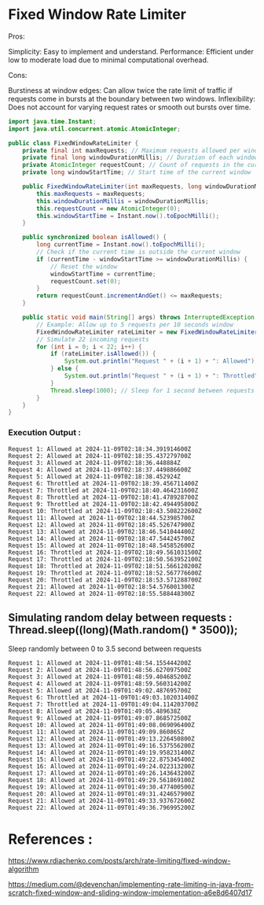 # Fixed Window Rate Limiter

Pros:

Simplicity: Easy to implement and understand.
Performance: Efficient under low to moderate load due to minimal computational overhead.

Cons:

Burstiness at window edges: Can allow twice the rate limit of traffic if requests come in bursts at the boundary between two windows.
Inflexibility: Does not account for varying request rates or smooth out bursts over time.

```java
import java.time.Instant;
import java.util.concurrent.atomic.AtomicInteger;

public class FixedWindowRateLimiter {
    private final int maxRequests; // Maximum requests allowed per window
    private final long windowDurationMillis; // Duration of each window in milliseconds
    private AtomicInteger requestCount; // Count of requests in the current window
    private long windowStartTime; // Start time of the current window

    public FixedWindowRateLimiter(int maxRequests, long windowDurationMillis) {
        this.maxRequests = maxRequests;
        this.windowDurationMillis = windowDurationMillis;
        this.requestCount = new AtomicInteger(0);
        this.windowStartTime = Instant.now().toEpochMilli();
    }

    public synchronized boolean isAllowed() {
        long currentTime = Instant.now().toEpochMilli();
        // Check if the current time is outside the current window
        if (currentTime - windowStartTime >= windowDurationMillis) {
            // Reset the window
            windowStartTime = currentTime;
            requestCount.set(0);
        }
        return requestCount.incrementAndGet() <= maxRequests;
    }

    public static void main(String[] args) throws InterruptedException {
        // Example: Allow up to 5 requests per 10 seconds window
        FixedWindowRateLimiter rateLimiter = new FixedWindowRateLimiter(5, 10000);
        // Simulate 22 incoming requests
        for (int i = 0; i < 22; i++) {
            if (rateLimiter.isAllowed()) {
                System.out.println("Request " + (i + 1) + ": Allowed");
            } else {
                System.out.println("Request " + (i + 1) + ": Throttled");
            }
            Thread.sleep(1000); // Sleep for 1 second between requests
        }
    }
}
```
### Execution Output :
```
Request 1: Allowed at 2024-11-09T02:18:34.391914600Z
Request 2: Allowed at 2024-11-09T02:18:35.437279700Z
Request 3: Allowed at 2024-11-09T02:18:36.448884Z
Request 4: Allowed at 2024-11-09T02:18:37.449886600Z
Request 5: Allowed at 2024-11-09T02:18:38.452924Z
Request 6: Throttled at 2024-11-09T02:18:39.456711400Z
Request 7: Throttled at 2024-11-09T02:18:40.464231600Z
Request 8: Throttled at 2024-11-09T02:18:41.478928700Z
Request 9: Throttled at 2024-11-09T02:18:42.494495800Z
Request 10: Throttled at 2024-11-09T02:18:43.508222600Z
Request 11: Allowed at 2024-11-09T02:18:44.523985700Z
Request 12: Allowed at 2024-11-09T02:18:45.526747900Z
Request 13: Allowed at 2024-11-09T02:18:46.541044400Z
Request 14: Allowed at 2024-11-09T02:18:47.544245700Z
Request 15: Allowed at 2024-11-09T02:18:48.545852600Z
Request 16: Throttled at 2024-11-09T02:18:49.561031500Z
Request 17: Throttled at 2024-11-09T02:18:50.563952100Z
Request 18: Throttled at 2024-11-09T02:18:51.566120200Z
Request 19: Throttled at 2024-11-09T02:18:52.567776600Z
Request 20: Throttled at 2024-11-09T02:18:53.571288700Z
Request 21: Allowed at 2024-11-09T02:18:54.576001300Z
Request 22: Allowed at 2024-11-09T02:18:55.588448300Z
```


## Simulating random delay between requests : Thread.sleep((long)(Math.random() * 3500));
Sleep randomly between 0 to 3.5 second between requests
```
Request 1: Allowed at 2024-11-09T01:48:54.155444200Z
Request 2: Allowed at 2024-11-09T01:48:56.627097500Z
Request 3: Allowed at 2024-11-09T01:48:59.404685200Z
Request 4: Allowed at 2024-11-09T01:48:59.560314200Z
Request 5: Allowed at 2024-11-09T01:49:02.487695700Z
Request 6: Throttled at 2024-11-09T01:49:03.102031400Z
Request 7: Throttled at 2024-11-09T01:49:04.114203700Z
Request 8: Allowed at 2024-11-09T01:49:05.489638Z
Request 9: Allowed at 2024-11-09T01:49:07.868572500Z
Request 10: Allowed at 2024-11-09T01:49:08.069096400Z
Request 11: Allowed at 2024-11-09T01:49:09.860865Z
Request 12: Allowed at 2024-11-09T01:49:13.226450800Z
Request 13: Allowed at 2024-11-09T01:49:16.537556200Z
Request 14: Allowed at 2024-11-09T01:49:19.958231400Z
Request 15: Allowed at 2024-11-09T01:49:22.875345400Z
Request 16: Allowed at 2024-11-09T01:49:24.022313200Z
Request 17: Allowed at 2024-11-09T01:49:26.143643200Z
Request 18: Allowed at 2024-11-09T01:49:29.561869100Z
Request 19: Allowed at 2024-11-09T01:49:30.477400500Z
Request 20: Allowed at 2024-11-09T01:49:31.424657900Z
Request 21: Allowed at 2024-11-09T01:49:33.937672600Z
Request 22: Allowed at 2024-11-09T01:49:36.796995200Z
```

# References :

https://www.rdiachenko.com/posts/arch/rate-limiting/fixed-window-algorithm

https://medium.com/@devenchan/implementing-rate-limiting-in-java-from-scratch-fixed-window-and-sliding-window-implementation-a6e8d6407d17
